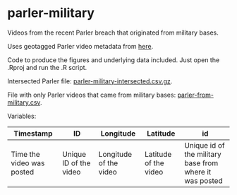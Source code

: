 # parler-military
Videos from the recent Parler breach that originated from military bases.

Uses geotagged Parler video metadata from [here](https://gist.github.com/kylemcdonald/8fdabd6526924012c1f5afe538d7dc09#file-_readme-md).

Code to produce the figures and underlying data included. Just open the .Rproj and run the .R script.


Intersected Parler file: [parler-military-intersected.csv.gz](https://github.com/Davidvandijcke/parler-military/blob/main/data/parler-military-intersected.csv.gz).

File with only Parler videos that came from military bases: [parler-from-military.csv](https://github.com/Davidvandijcke/parler-military/blob/main/data/parler-from-military.csv).

Variables: 

| Timestamp                 | ID                     | Longitude              | Latitude              | id                                                      |
|---------------------------|------------------------|------------------------|-----------------------|---------------------------------------------------------|
| Time the video was posted | Unique ID of the video | Longitude of the video | Latitude of the video | Unique id of the military base from where it was posted |
